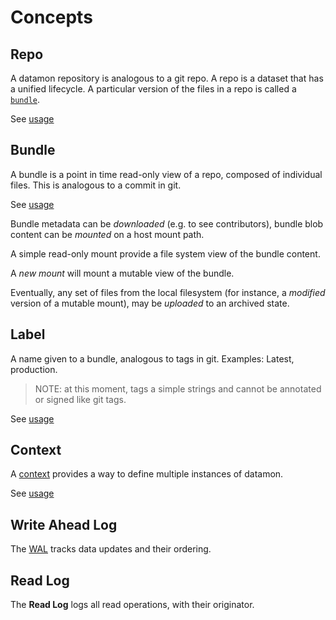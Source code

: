 # Concepts

## Repo 

A datamon repository is analogous to a git repo. A repo is a dataset that has a unified lifecycle.
A particular version of the files in a repo is called a [`bundle`](#bundle).

See [usage](usage/datamon_repo.md)

## Bundle 

A bundle is a point in time read-only view of a repo, composed of individual files. This is analogous to a commit in git.

See [usage](usage/datamon_bundle.md)

Bundle metadata can be _downloaded_ (e.g. to see contributors), bundle blob content can be _mounted_ on a host mount path.

A simple read-only mount provide a file system view of the bundle content.

A _new mount_ will mount a mutable view of the bundle.

Eventually, any set of files from the local filesystem (for instance, a _modified_ version of a mutable mount),
may be _uploaded_ to an archived state.

## Label 

A name given to a bundle, analogous to tags in git. Examples: Latest, production.

> NOTE: at this moment, tags a simple strings and cannot be annotated or signed like git tags.

See [usage](usage/datamon_label.md)

## Context

A [context](context.md) provides a way to define multiple instances of datamon.

See [usage](usage/datamon_context.md)

## Write Ahead Log

The [WAL](proposals/wal.md) tracks data updates and their ordering.

## Read Log

The **Read Log** logs all read operations, with their originator.
